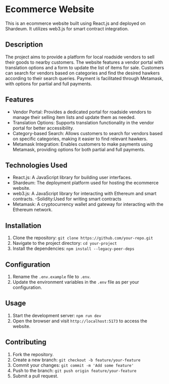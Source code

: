 # Ecommerce Website

This is an ecommerce website built using React.js and deployed on Shardeum. It utilizes web3.js for smart contract integration.

## Description

The project aims to provide a platform for local roadside vendors to sell their goods to nearby customers. The website features a vendor portal with translation options and a form to update the list of items for sale. Customers can search for vendors based on categories and find the desired hawkers according to their search queries. Payment is facilitated through Metamask, with options for partial and full payments.

## Features

- Vendor Portal: Provides a dedicated portal for roadside vendors to manage their selling item lists and update them as needed.
- Translation Options: Supports translation functionality in the vendor portal for better accessibility.
- Category-based Search: Allows customers to search for vendors based on specific categories, making it easier to find relevant hawkers.
- Metamask Integration: Enables customers to make payments using Metamask, providing options for both partial and full payments.

## Technologies Used

- React.js: A JavaScript library for building user interfaces.
- Shardeum: The deployment platform used for hosting the ecommerce website.
- web3.js: A JavaScript library for interacting with Ethereum and smart contracts.
-Solidity:Used for writing smart contracts
- Metamask: A cryptocurrency wallet and gateway for interacting with the Ethereum network.

## Installation

1. Clone the repository: `git clone https://github.com/your-repo.git`
2. Navigate to the project directory: `cd your-project`
3. Install the dependencies: `npm install --legacy-peer-deps`

## Configuration

1. Rename the `.env.example` file to `.env`.
2. Update the environment variables in the `.env` file as per your configuration.

## Usage

1. Start the development server: `npm run dev`
2. Open the browser and visit `http://localhost:5173` to access the website.

## Contributing

1. Fork the repository.
2. Create a new branch: `git checkout -b feature/your-feature`
3. Commit your changes: `git commit -m 'Add some feature'`
4. Push to the branch: `git push origin feature/your-feature`
5. Submit a pull request.
